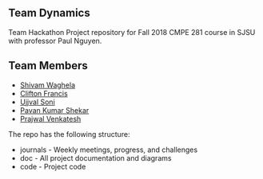 ## Team Dynamics

Team Hackathon Project repository for Fall 2018 CMPE 281 course in SJSU with professor Paul Nguyen.

## Team Members
 - [Shivam Waghela](https://github.com/shivamwaghela)
 - [Clifton Francis](https://github.com/clif)
 - [Ujjval Soni]()
 - [Pavan Kumar Shekar](https://github.com/pavankumarshekar)
 - [Prajwal Venkatesh]()
 


The repo has the following structure:

- journals - Weekly meetings, progress, and challenges
- doc - All project documentation and diagrams
- code - Project code

